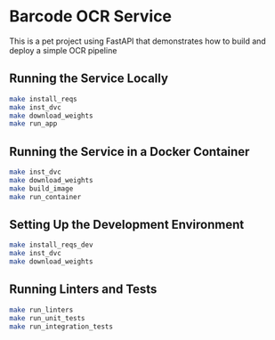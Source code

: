 # Barcode OCR Service

This is a pet project using FastAPI that demonstrates how to build and deploy a simple OCR pipeline

## Running the Service Locally
```bash
make install_reqs
make inst_dvc
make download_weights
make run_app
```

## Running the Service in a Docker Container
```bash
make inst_dvc
make download_weights
make build_image
make run_container
```

## Setting Up the Development Environment
```bash
make install_reqs_dev
make inst_dvc
make download_weights
```

## Running Linters and Tests
```bash
make run_linters
make run_unit_tests
make run_integration_tests
```
